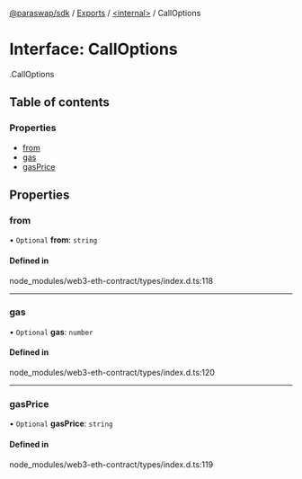 [@paraswap/sdk](../README.md) / [Exports](../modules.md) / [<internal\>](../modules/internal_.md) / CallOptions

# Interface: CallOptions

[<internal>](../modules/internal_.md).CallOptions

## Table of contents

### Properties

- [from](internal_.CallOptions.md#from)
- [gas](internal_.CallOptions.md#gas)
- [gasPrice](internal_.CallOptions.md#gasprice)

## Properties

### from

• `Optional` **from**: `string`

#### Defined in

node_modules/web3-eth-contract/types/index.d.ts:118

___

### gas

• `Optional` **gas**: `number`

#### Defined in

node_modules/web3-eth-contract/types/index.d.ts:120

___

### gasPrice

• `Optional` **gasPrice**: `string`

#### Defined in

node_modules/web3-eth-contract/types/index.d.ts:119
